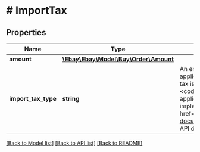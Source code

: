 # # ImportTax

## Properties

Name | Type | Description | Notes
------------ | ------------- | ------------- | -------------
**amount** | [**\Ebay\Ebay\Model\Buy\Order\Amount**](Amount.md) |  | [optional]
**import_tax_type** | **string** | An enumeration value that indicates the type of import tax applicable to the order. Currently, the only applicable import tax is the &lt;i&gt;Goods and Services&lt;/i&gt; tax (indicated with &lt;code&gt;GST&lt;/code&gt;). The Goods and Services tax is only applicable to orders for the eBay Australia marketplace. For implementation help, refer to &lt;a href&#x3D;&#39;https://developer.ebay.com/api-docs/buy/order/types/gct:ImportTaxTypeEnum&#39;&gt;eBay API documentation&lt;/a&gt; | [optional]

[[Back to Model list]](../../README.md#models) [[Back to API list]](../../README.md#endpoints) [[Back to README]](../../README.md)
